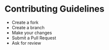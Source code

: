 # Contributing Guidelines

* Create a fork
* Create a branch
* Make your changes
* Submit a Pull Request
* Ask for review
